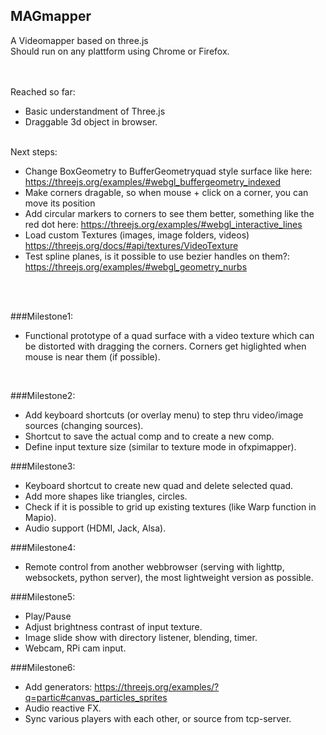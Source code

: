 ## MAGmapper
A Videomapper based on three.js<br />
Should run on any plattform using Chrome or Firefox.<br />

<br /><br />
Reached so far:<br />

- Basic understandment of Three.js
- Draggable 3d object in browser.

<br />
Next steps:

<br />

- Change BoxGeometry to BufferGeometryquad style surface like here: https://threejs.org/examples/#webgl_buffergeometry_indexed
- Make corners dragable, so when mouse + click on a corner, you can move its position
- Add circular markers to corners to see them better, something like the red dot here: https://threejs.org/examples/#webgl_interactive_lines
- Load custom Textures (images, image folders, videos) https://threejs.org/docs/#api/textures/VideoTexture
- Test spline planes, is it possible to use bezier handles on them?: https://threejs.org/examples/#webgl_geometry_nurbs
<br />
<br />

###Milestone1:
- Functional prototype of a quad surface with a video texture which can be distorted with dragging the corners. Corners get higlighted when mouse is near them (if possible).
<br />

###Milestone2:
- Add keyboard shortcuts (or overlay menu) to step thru video/image sources (changing sources).
- Shortcut to save the actual comp and to create a new comp.
- Define input texture size (similar to texture mode in ofxpimapper).

###Milestone3:
- Keyboard shortcut to create new quad and delete selected quad.
- Add more shapes like triangles, circles.
- Check if it is possible to grid up existing textures (like Warp function in  Mapio).
- Audio support (HDMI, Jack, Alsa).

###Milestone4:
- Remote control from another webbrowser (serving with lighttp, websockets, python server), the most lightweight version as possible.

###Milestone5:
- Play/Pause
- Adjust brightness contrast of input texture.
- Image slide show with directory listener, blending, timer.
- Webcam, RPi cam input.

###Milestone6:
- Add generators: https://threejs.org/examples/?q=partic#canvas_particles_sprites
- Audio reactive FX.
- Sync various players with each other, or source from tcp-server.



